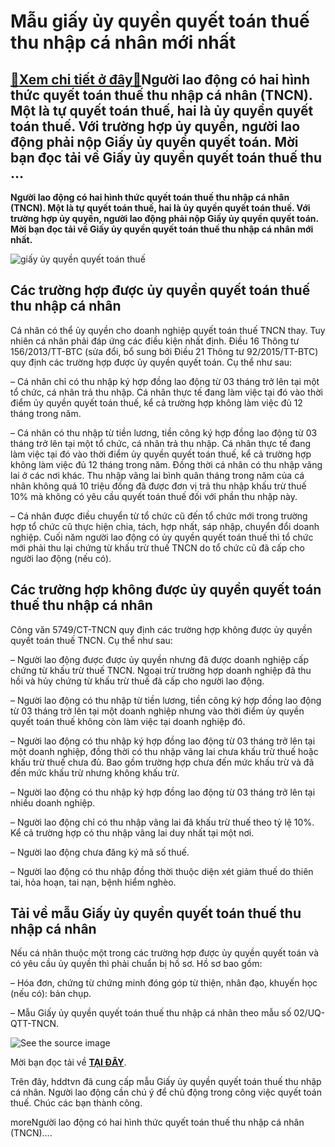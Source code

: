 Mẫu giấy ủy quyền quyết toán thuế thu nhập cá nhân mới nhất
===========================================================

[:gift:Xem chi tiết ở đây:gift:](https://hddtvn.com/mau-giay-uy-quyen-quyet-toan-thue-thu-nhap-ca-nhan-moi-nhat/)Người lao động có hai hình thức quyết toán thuế thu nhập cá nhân (TNCN). Một là tự quyết toán thuế, hai là ủy quyền quyết toán thuế. Với trường hợp ủy quyền, người lao động phải nộp Giấy ủy quyền quyết toán. Mời bạn đọc tải về Giấy ủy quyền quyết toán thuế thu …
----------------------------------------------------------------------------------------------------------------------------------------------------------------------------------------------------------------------------------------------------------------------

**Người lao động có hai hình thức quyết toán thuế thu nhập cá nhân (TNCN). Một là tự quyết toán thuế, hai là ủy quyền quyết toán thuế. Với trường hợp ủy quyền, người lao động phải nộp Giấy ủy quyền quyết toán. Mời bạn đọc tải về Giấy ủy quyền quyết toán thuế thu nhập cá nhân mới nhất.**


![giấy ủy quyền quyết toán thuế](https://hddtvn.com/wp-content/uploads/2021/01/mau-giay-uy-quyen-quyet-toan-thue-tncn.jpg "giấy ủy quyền quyết toán thuế")


Các trường hợp được ủy quyền quyết toán thuế thu nhập cá nhân
-------------------------------------------------------------


Cá nhân có thể ủy quyền cho doanh nghiệp quyết toán thuế TNCN thay. Tuy nhiên cá nhân phải đáp ứng các điều kiện nhất định. Điều 16 Thông tư 156/2013/TT-BTC (sửa đổi, bổ sung bởi Điều 21 Thông tư 92/2015/TT-BTC) quy định các trường hợp được ủy quyền quyết toán. Cụ thể như sau:


– Cá nhân chỉ có thu nhập ký hợp đồng lao động từ 03 tháng trở lên tại một tổ chức, cá nhân trả thu nhập. Cá nhân thực tế đang làm việc tại đó vào thời điểm ủy quyền quyết toán thuế, kể cả trường hợp không làm việc đủ 12 tháng trong năm.


– Cá nhân có thu nhập từ tiền lương, tiền công ký hợp đồng lao động từ 03 tháng trở lên tại một tổ chức, cá nhân trả thu nhập. Cá nhân thực tế đang làm việc tại đó vào thời điểm ủy quyền quyết toán thuế, kể cả trường hợp không làm việc đủ 12 tháng trong năm. Đồng thời cá nhân có thu nhập vãng lai ở các nơi khác. Thu nhập vãng lai bình quân tháng trong năm của cá nhân không quá 10 triệu đồng đã được đơn vị trả thu nhập khấu trừ thuế 10% mà không có yêu cầu quyết toán thuế đối với phần thu nhập này.


– Cá nhân được điều chuyển từ tổ chức cũ đến tổ chức mới trong trường hợp tổ chức cũ thực hiện chia, tách, hợp nhất, sáp nhập, chuyển đổi doanh nghiệp. Cuối năm người lao động có ủy quyền quyết toán thuế thì tổ chức mới phải thu lại chứng từ khấu trừ thuế TNCN do tổ chức cũ đã cấp cho người lao động (nếu có).


Các trường hợp không được ủy quyền quyết toán thuế thu nhập cá nhân
-------------------------------------------------------------------


Công văn 5749/CT-TNCN quy định các trường hợp không được ủy quyền quyết toán thuế TNCN. Cụ thể như sau:


– Người lao động được được ủy quyền nhưng đã được doanh nghiệp cấp chứng từ khấu trừ thuế TNCN. Ngoại trừ trường hợp doanh nghiệp đã thu hồi và hủy chứng từ khấu trừ thuế đã cấp cho người lao động.


– Người lao động có thu nhập từ tiền lương, tiền công ký hợp đồng lao động từ 03 tháng trở lên tại một doanh nghiệp nhưng vào thời điểm ủy quyền quyết toán thuế không còn làm việc tại doanh nghiệp đó.


– Người lao động có thu nhập ký hợp đồng lao động từ 03 tháng trở lên tại một doanh nghiệp, đồng thời có thu nhập vãng lai chưa khấu trừ thuế hoặc khấu trừ thuế chưa đủ. Bao gồm trường hợp chưa đến mức khấu trừ và đã đến mức khấu trừ nhưng không khấu trừ.


– Người lao động có thu nhập ký hợp đồng lao động từ 03 tháng trở lên tại nhiều doanh nghiệp.


– Người lao động chỉ có thu nhập vãng lai đã khấu trừ thuế theo tỷ lệ 10%. Kể cả trường hợp có thu nhập vãng lai duy nhất tại một nơi.


– Người lao động chưa đăng ký mã số thuế.


– Người lao động có thu nhập đồng thời thuộc diện xét giảm thuế do thiên tai, hỏa hoạn, tai nạn, bệnh hiểm nghèo.


Tải về mẫu Giấy ủy quyền quyết toán thuế thu nhập cá nhân
---------------------------------------------------------


Nếu cá nhân thuộc một trong các trường hợp được ủy quyền quyết toán và có yêu cầu ủy quyền thì phải chuẩn bị hồ sơ. Hồ sơ bao gồm:


– Hóa đơn, chứng từ chứng minh đóng góp từ thiện, nhân đạo, khuyến học (nếu có): bản chụp.


– Mẫu Giấy ủy quyền quyết toán thuế thu nhập cá nhân theo mẫu số 02/UQ-QTT-TNCN.


![See the source image](https://hddtvn.com/wp-content/uploads/2021/01/02-1.png)


Mời bạn đọc tải về [**TẠI ĐÂY**](http://www.mediafire.com/file/bwa58893ciopdhb/m%25E1%25BA%25ABu_gi%25E1%25BA%25A5y_%25E1%25BB%25A7y_quy%25E1%25BB%2581n_quy%25E1%25BA%25BFt_to%25C3%25A1n_thu%25E1%25BA%25BF_TNCN.docx/file).


Trên đây, hddtvn đã cung cấp mẫu Giấy  ủy quyền quyết toán thuế thu nhập cá nhân. Người lao động cần chú ý để chủ động trong công việc quyết toán thuế. Chúc các bạn thành công.


moreNgười lao động có hai hình thức quyết toán thuế thu nhập cá nhân (TNCN)….

